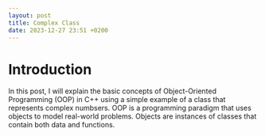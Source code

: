 ```yaml
---
layout: post
title: Complex Class
date: 2023-12-27 23:51 +0200
---
```

# Introduction
In this  post, I will explain the basic concepts of Object-Oriented Programming (OOP) in C++ using a simple example of a class that represents complex numbsers. OOP is a programming paradigm that uses objects to model real-world problems. Objects are instances of classes that contain both data and functions.
